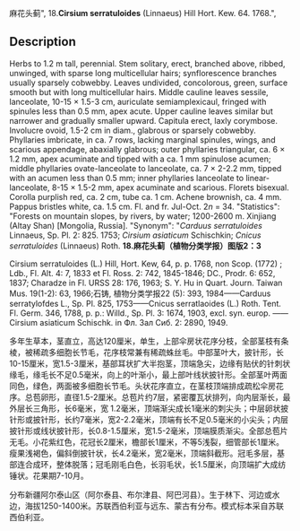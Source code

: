 麻花头蓟",
18.**Cirsium serratuloides** (Linnaeus) Hill Hort. Kew. 64. 1768.",

## Description
Herbs to 1.2 m tall, perennial. Stem solitary, erect, branched above, ribbed, unwinged, with sparse long multicellular hairs; synflorescence branches usually sparsely cobwebby. Leaves undivided, concolorous, green, surface smooth but with long multicellular hairs. Middle cauline leaves sessile, lanceolate, 10-15 × 1.5-3 cm, auriculate semiamplexicaul, fringed with spinules less than 0.5 mm, apex acute. Upper cauline leaves similar but narrower and gradually smaller upward. Capitula erect, laxly corymbose. Involucre ovoid, 1.5-2 cm in diam., glabrous or sparsely cobwebby. Phyllaries imbricate, in ca. 7 rows, lacking marginal spinules, wings, and scarious appendage, abaxially glabrous; outer phyllaries triangular, ca. 6 × 1.2 mm, apex acuminate and tipped with a ca. 1 mm spinulose acumen; middle phyllaries ovate-lanceolate to lanceolate, ca. 7 × 2-2.2 mm, tipped with an acumen less than 0.5 mm; inner phyllaries lanceolate to linear-lanceolate, 8-15 × 1.5-2 mm, apex acuminate and scarious. Florets bisexual. Corolla purplish red, ca. 2 cm, tube ca. 1 cm. Achene brownish, ca. 4 mm. Pappus bristles white, ca. 1.5 cm. Fl. and fr. Jul-Oct. 2*n* = 34.
  "Statistics": "Forests on mountain slopes, by rivers, by water; 1200-2600 m. Xinjiang (Altay Shan) [Mongolia, Russia].
  "Synonym": "*Carduus serratuloides* Linnaeus, Sp. Pl. 2: 825. 1753; *Cirsium asiaticum* Schischkin; *Cnicus serratuloides* (Linnaeus) Roth.
**18.麻花头蓟（植物分类学报）图版2：3**

Cirsium serratuloides (L.) Hill, Hort. Kew, 64, p. p. 1768, non Scop. (1772) ; Ldb., Fl. Alt. 4: 7, 1833 et Fl. Ross. 2: 742, 1845-1846; DC., Prodr. 6: 652, 1837; Charadze in Fl. URSS 28: 176, 1963; S. Y. Hu in Quart. Journ. Taiwan Mus. 19(1-2): 63, 1966;石铸, 植物分类学报22 (5): 393, 1984——Carduus serratylofdes L., Sp. Pl. 825, 1753——Cnicus serratlaoides (L.) Roth. Tent. Fl. Germ. 346, 1788, p. p.: Willd., Sp. Pl. 3: 1674, 1903, excl. syn. europ. ——Cirsium asiaticum Schischk. in Фл. Зал Сиб. 2: 2890, 1949.

多年生草本，茎直立，高达120厘米，单生，上部伞房状花序分枝，全部茎枝有条棱，被稀疏多细胞长节毛，花序枝常兼有稀疏蛛丝毛。中部茎叶大，披针形，长10-15厘米，宽1.5-3厘米，基部耳状扩大半抱茎，顶端急尖，边缘有贴伏的针刺状缘毛，缘毛长不足0.5毫米，向上的叶渐小，最上部叶线状披针形。全部茎叶两面同色，绿色，两面被多细胞长节毛。头状花序直立，在茎枝顶端排成疏松伞房花序。总苞卵形，直径1.5-2厘米。总苞片约7层，紧密覆瓦状排列，向内层渐长，最外层长三角形，长6毫米，宽 1.2毫米，顶端渐尖成长1毫米的刺尖头；中层卵状披针形或披针形，长约7毫米，宽2-2.2毫米，顶端有长不足0.5毫米的小尖头；内层披针形或线状披针形，长0.8-1.5厘米，宽1.5-2毫米，顶端膜质渐尖。全部总苞片无毛。小花紫红色，花冠长2厘米，檐部长1厘米，不等5浅裂，细管部长1厘米。瘦果浅褐色，偏斜倒披针状，长4.2毫米，宽2毫米，顶端斜截形。冠毛多层，基部连合成环，整体脱落；冠毛刚毛白色，长羽毛状，长1.5厘米，向顶端扩大成纺锤状。花果期7-10月。

分布新疆阿尔泰山区（阿尔泰县、布尔津县、阿巴河县）。生于林下、河边或水边，海拔1250-1400米。苏联西伯利亚与远东、蒙古有分布。模式标本采自苏联西伯利亚。
